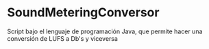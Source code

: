 # SoundMeteringConversor
Script bajo el lenguaje de programación Java, que permite hacer una conversión de LUFS a Db's y viceversa
